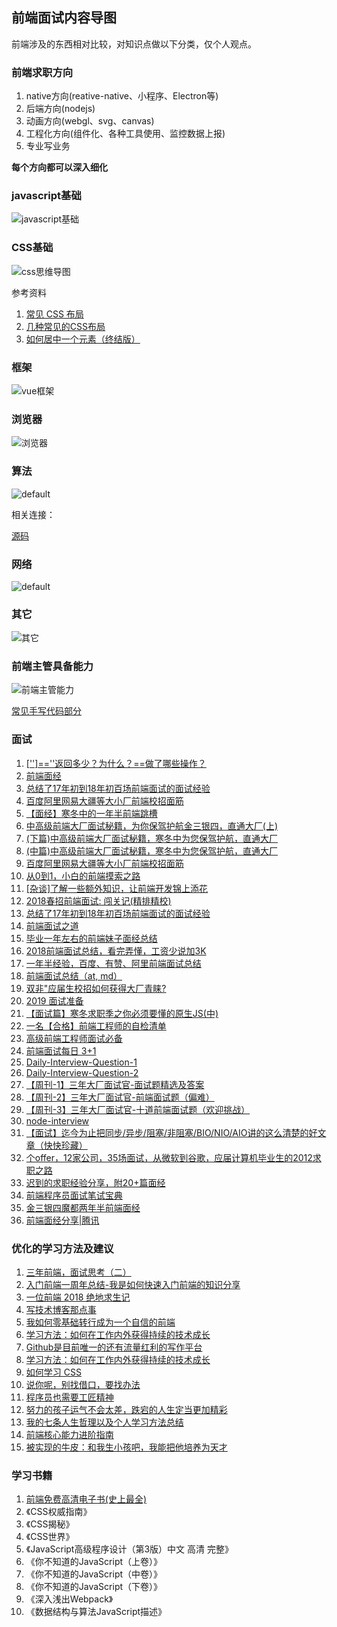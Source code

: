 ## 前端面试内容导图

前端涉及的东西相对比较，对知识点做以下分类，仅个人观点。

### 前端求职方向

1. native方向(reative-native、小程序、Electron等)
1. 后端方向(nodejs)
1. 动画方向(webgl、svg、canvas)
1. 工程化方向(组件化、各种工具使用、监控数据上报)
1. 专业写业务

**每个方向都可以深入细化**

### javascript基础
![javascript基础](https://user-images.githubusercontent.com/6395813/54739938-bdcddf00-4bf4-11e9-893a-c09183836e9c.jpg)

### CSS基础
![css思维导图](https://user-images.githubusercontent.com/6395813/54738235-56ad2c00-4bee-11e9-84c7-618994c17fe5.jpg)

参考资料

1. [常见 CSS 布局](https://github.com/ftTony/blog/issues/3)
1. [几种常见的CSS布局](https://github.com/ljianshu/Blog/issues/40)
1. [如何居中一个元素（终结版）](https://mp.weixin.qq.com/s/UxY7VWqMMOjvgE6L_dlixA)

### 框架
![vue框架](https://user-images.githubusercontent.com/6395813/56088180-1750c300-5eae-11e9-9563-f960f167ebe8.jpg)

### 浏览器
![浏览器](https://user-images.githubusercontent.com/6395813/54195735-6d6ec700-44fa-11e9-9205-9e544d689313.jpg)

### 算法
![default](https://user-images.githubusercontent.com/6395813/52900451-d97a4a00-3230-11e9-999a-b2aaadef6e65.jpg)

相关连接：

[源码](https://github.com/ftTony/notes/tree/master/javascript/algorithm)

### 网络
![default](https://user-images.githubusercontent.com/6395813/52900453-d97a4a00-3230-11e9-9ae3-8484a3a86dd5.jpg)

### 其它
![其它](https://user-images.githubusercontent.com/6395813/54739911-a2fb6a80-4bf4-11e9-894e-7e4451fabde6.jpg)

### 前端主管具备能力
![前端主管能力](https://user-images.githubusercontent.com/6395813/54873751-5e501900-4e18-11e9-8a0f-f91b46791c20.jpg)

[常见手写代码部分](https://github.com/ftTony/notes/tree/master/%20InterviewQuestion)

### 面试

1. [['']==''返回多少？为什么？==做了哪些操作？](https://github.com/ftTony/blog/issues/3)
1. [前端面经](https://yuchengkai.cn/docs/zh/frontend/)
1. [总结了17年初到18年初百场前端面试的面试经验](https://juejin.im/post/5b44a485e51d4519945fb6b7)
1. [百度阿里网易大疆等大小厂前端校招面筋](https://juejin.im/post/5bb470295188255c5e66f88f)
1. [【面经】寒冬中的一年半前端跳槽](https://juejin.im/post/5c356f68f265da61483bca61)
1. [中高级前端大厂面试秘籍，为你保驾护航金三银四，直通大厂(上)](https://juejin.im/post/5c64d15d6fb9a049d37f9c20?utm_source=gold_browser_extension#heading-21)
1. [(下篇)中高级前端大厂面试秘籍，寒冬中为您保驾护航，直通大厂](https://juejin.im/post/5cc26dfef265da037b611738?utm_source=gold_browser_extension)
1. [(中篇)中高级前端大厂面试秘籍，寒冬中为您保驾护航，直通大厂](https://juejin.im/post/5c92f499f265da612647b754)
1. [百度阿里网易大疆等大小厂前端校招面筋](https://juejin.im/post/5bb470295188255c5e66f88f)
1. [从0到1，小白的前端摸索之路](https://juejin.im/post/5c555b2de51d457fa31e306d)
1. [[杂谈]了解一些额外知识，让前端开发锦上添花](https://juejin.im/post/5b2f4790e51d45589e7bd63d)
1. [2018春招前端面试: 闯关记(精排精校)](https://juejin.im/post/5a998991f265da237f1dbdf9)
1. [总结了17年初到18年初百场前端面试的面试经验](https://juejin.im/post/5b44a485e51d4519945fb6b7)
1. [前端面试之道](https://juejin.im/book/5bdc715fe51d454e755f75ef/section/5be04a8e6fb9a04a072fd2cd)
1. [毕业一年左右的前端妹子面经总结](https://juejin.im/post/5af99678f265da0b8e7f881e)
1. [2018前端面试总结，看完弄懂，工资少说加3K](https://juejin.im/post/5b94d8965188255c5a0cdc02)
1. [一年半经验，百度、有赞、阿里前端面试总结](https://juejin.im/post/5befeb5051882511a8527dbe)
1. [前端面试总结（at, md）](https://juejin.im/post/5a3134bf6fb9a0452405d507)
1. [双非"应届生校招如何获得大厂青睐?](https://juejin.im/post/5acb2a7c6fb9a028db58fe99)
1. [2019 面试准备](https://juejin.im/post/5c8e4cd3f265da67c87454a0?utm_source=gold_browser_extension#heading-28)
1. [【面试篇】寒冬求职季之你必须要懂的原生JS(中)](https://juejin.im/post/5cbd1e33e51d45789161d053)
1. [一名【合格】前端工程师的自检清单](https://juejin.im/post/5cc1da82f265da036023b628?utm_source=gold_browser_extension)
1. [高级前端工程师面试必备](https://juejin.im/post/5cd0bdfc6fb9a031f10ca08c?utm_source=gold_browser_extension)
1. [前端面试每日 3+1](https://github.com/haizlin/fe-interview)
1. [Daily-Interview-Question-1](https://github.com/Advanced-Frontend/Daily-Interview-Question)
1. [Daily-Interview-Question-2](https://github.com/kujian/daily-interview-question)
1. [【周刊-1】三年大厂面试官-面试题精选及答案](https://juejin.im/post/5ca9de22e51d452b5372ed90)
1. [【周刊-2】三年大厂面试官-前端面试题（偏难）](https://juejin.im/post/5cb0315f518825215e61ec14)
1. [【周刊-3】三年大厂面试官-十道前端面试题（欢迎挑战）](https://juejin.im/post/5cd82463518825692330d440)
1. [node-interview](https://github.com/ElemeFE/node-interview/tree/master/sections/zh-cn)
1. [【面试】迄今为止把同步/异步/阻塞/非阻塞/BIO/NIO/AIO讲的这么清楚的好文章（快快珍藏）](https://www.cnblogs.com/lixinjie/p/a-post-about-io-clearly.html)
1. [个offer，12家公司，35场面试，从微软到谷歌，应届计算机毕业生的2012求职之路](https://www.cnblogs.com/figure9/archive/2013/01/09/2853649.html)
1. [迟到的求职经验分享，附20+篇面经](https://www.cnblogs.com/wenbochang/p/10317715.html)
1. [前端程序员面试笔试宝典](https://www.cnblogs.com/strick/p/9789330.html)
1. [金三银四魔都两年半前端面经](https://juejin.im/post/5cb87f9df265da03555c78ec)
1. [前端面经分享|腾讯](https://juejin.im/post/5ce9f666e51d45777621baf7)
### 优化的学习方法及建议
1. [三年前端，面试思考（二）](https://juejin.im/post/5bdeb7c75188251709244c2b)
1. [入门前端一周年总结-我是如何快速入门前端的知识分享](https://juejin.im/post/5c2c18116fb9a049fb43c32c)
1. [一位前端 2018 绝地求生记](https://juejin.im/post/5c36fe50518825253b5e94f4)
1. [写技术博客那点事](https://juejin.im/post/5c4d3585e51d4539f51d9d44)
1. [我如何零基础转行成为一个自信的前端](https://juejin.im/post/5c75d34851882564965edb23)
1. [学习方法：如何在工作内外获得持续的技术成长](https://juejin.im/post/5cbd7477f265da039d32834e)
1. [Github是目前唯一的还有流量红利的写作平台](https://mp.weixin.qq.com/s?__biz=Mzg5ODA5NTM1Mw==&mid=2247483887&idx=1&sn=7dd5001fca4467b55c7110bc68844d1f&chksm=c0668079f711096fca9d6cc91cf1d7baaab07c0b6090448e529063781422d331955b75aaa97f&xtrack=1&scene=0&subscene=90&sessionid=1557899316&clicktime=1557899328&ascene=7&devicetype=android-27&version=2700043a&nettype=WIFI&abtest_cookie=BAABAAoACwASABMABQAjlx4Av5keANyZHgD4mR4AAJoeAAAA&lang=zh_CN&pass_ticket=4YSf3GwO4oRhRf7LUGGFnPIrWvtj1uCgJR2kOCoGExdcSUzluPx0Uo0I0lzrY6fM&wx_header=1)
1. [学习方法：如何在工作内外获得持续的技术成长](https://juejin.im/post/5cbd7477f265da039d32834e)
1. [如何学习 CSS](https://mp.weixin.qq.com/s/ZM3WPlQkvNr7OIJvDfjQ3A)
1. [说你呢，别找借口，要找办法](https://mp.weixin.qq.com/s/iKgNbrPZxWiprreyUFPcyA)
1. [程序员也需要工匠精神](https://www.cnblogs.com/strick/p/6388058.html)
1. [努力的孩子运气不会太差，跌宕的人生定当更加精彩](https://www.cnblogs.com/ECJTUACM-873284962/p/9052871.html)
1. [我的七条人生哲理以及个人学习方法总结](https://www.cnblogs.com/ECJTUACM-873284962/p/8697647.html)
1. [前端核心能力进阶指南](https://juejin.im/book/5cb56b7be51d456e3267e400)
1. [被实现的牛皮：和我生小孩吧，我能把他培养为天才](https://mp.weixin.qq.com/s/TexfUmLF3CC9WJjHPPPZ5Q)
### 学习书籍
1. [前端免费高清电子书(史上最全)](https://juejin.im/post/5c0098f66fb9a049dd80019e)
1. 《CSS权威指南》
1. 《CSS揭秘》
1. 《CSS世界》
2. 《JavaScript高级程序设计（第3版）中文 高清 完整》
1. 《你不知道的JavaScript（上卷）》
1. 《你不知道的JavaScript（中卷）》
1. 《你不知道的JavaScript（下卷）》
1. 《深入浅出Webpack》
1. 《数据结构与算法JavaScript描述》
